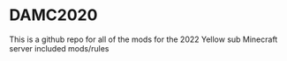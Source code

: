 # DAMC2020
This is a github repo for all of the mods for the 2022 Yellow sub Minecraft server 
included mods/rules
